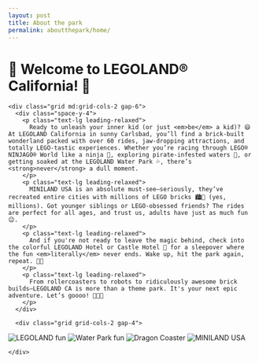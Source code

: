 ```yaml
---
layout: post
title: About the park 
permalink: aboutthepark/home/
---
```


<!DOCTYPE html>
<html lang="en">
<head>
  <meta charset="UTF-8" />
  <meta name="viewport" content="width=device-width, initial-scale=1.0" />
  <title>LEGOLAND California</title>
  <script src="https://cdn.tailwindcss.com"></script>
  <style>
    .animated-title {
      animation: bounce 2s infinite;
    }

    @keyframes bounce {
      0%, 100% {
        transform: translateY(0);
      }
      50% {
        transform: translateY(-10px);
      }
    }
  </style>
</head>
<body class="bg-yellow-50 font-sans text-gray-800">
  <div class="max-w-5xl mx-auto p-6">
    <h1 class="text-4xl md:text-6xl font-bold text-center text-yellow-400 animated-title mb-6">
    🎢 Welcome to LEGOLAND® California! 🎉
    </h1>
    
    <div class="grid md:grid-cols-2 gap-6">
      <div class="space-y-4">
        <p class="text-lg leading-relaxed">
          Ready to unleash your inner kid (or just <em>be</em> a kid)? 😄 At LEGOLAND California in sunny Carlsbad, you’ll find a brick-built wonderland packed with over 60 rides, jaw-dropping attractions, and totally LEGO-tastic experiences. Whether you’re racing through LEGO® NINJAGO® World like a ninja 🥷, exploring pirate-infested waters 🚤, or getting soaked at the LEGOLAND Water Park 💦, there’s <strong>never</strong> a dull moment.
        </p>
        <p class="text-lg leading-relaxed">
          MINILAND USA is an absolute must-see—seriously, they’ve recreated entire cities with millions of LEGO bricks 🏙️🧱 (yes, millions). Got younger siblings or LEGO-obsessed friends? The rides are perfect for all ages, and trust us, adults have just as much fun 😉.
        </p>
        <p class="text-lg leading-relaxed">
          And if you're not ready to leave the magic behind, check into the colorful LEGOLAND Hotel or Castle Hotel 🏰 for a sleepover where the fun <em>literally</em> never ends. Wake up, hit the park again, repeat. 🎠✨
        </p>
        <p class="text-lg leading-relaxed">
          From rollercoasters to robots to ridiculously awesome brick builds—LEGOLAND CA is more than a theme park. It's your next epic adventure. Let’s goooo! 🚀🧃🎈
        </p>
      </div>

      <div class="grid grid-cols-2 gap-4">
  <img src="{{ site.baseurl }}/images/park.webp" alt="LEGOLAND fun" class="rounded-2xl shadow-lg object-cover">
  <img src="{{ site.baseurl }}/images/legoland...jpg" alt="Water Park fun" class="rounded-2xl shadow-lg object-cover">
  <img src="{{ site.baseurl }}/images/dragon.webp" alt="Dragon Coaster" class="rounded-2xl shadow-lg object-cover">
  <img src="{{ site.baseurl }}/images/california.jpg" alt="MINILAND USA" class="rounded-2xl shadow-lg object-cover">
</div>


    </div>
  </div>
</body>
</html>
